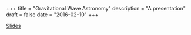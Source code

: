 +++
title = "Gravitational Wave Astronomy"
description = "A presentation"
draft = false
date = "2016-02-10"
+++

[Slides](/gravitational-wave-astronomy)
